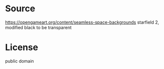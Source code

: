 # Source

https://opengameart.org/content/seamless-space-backgrounds
starfield 2, modified black to be transparent

# License

public domain
